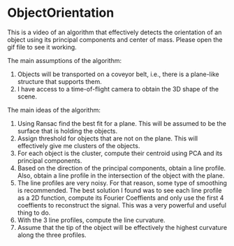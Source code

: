 # ObjectOrientation
This is a video of an algorithm that effectively detects the orientation of an object using its principal components and center of mass. Please open the gif file to see it working. 

The main assumptions of the algorithm: 

1. Objects will be transported on a coveyor belt, i.e., there is a plane-like structure that supports them. 
2. I have access to a time-of-flight camera to obtain the 3D shape of the scene. 

The main ideas of the algorithm: 

1. Using Ransac find the best fit for a plane. This will be assumed to be the surface that is holding the objects. 
2. Assign threshold for objects that are not on the plane. This will effectively give me clusters of the objects. 
3. For each object is the cluster, compute their centroid using PCA and its principal components.
4. Based on the direction of the principal components, obtain a line profile. Also, obtain a line profile in the intersection of the 
object with the plane. 
5. The line profiles are very noisy. For that reason, some type of smoothing is recommended. The best solution I found was to see each line profile as a 2D function, compute its Fourier Coeffients and only use the first 4 coeffients to reconstruct the signal. This was a very powerful and useful thing to do. 
6. With the 3 line profiles, compute the line curvature. 
7. Assume that the tip of the object will be effectively the highest curvature along the three profiles. 

